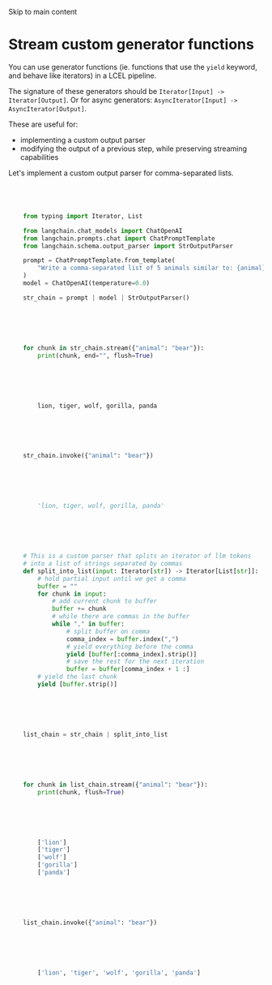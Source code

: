 

Skip to main content

# Stream custom generator functions

You can use generator functions (ie. functions that use the `yield` keyword, and behave like iterators) in a LCEL pipeline.

The signature of these generators should be `Iterator[Input] -> Iterator[Output]`. Or for async generators: `AsyncIterator[Input] -> AsyncIterator[Output]`.

These are useful for:

  * implementing a custom output parser
  * modifying the output of a previous step, while preserving streaming capabilities

Let's implement a custom output parser for comma-separated lists.

```python




    from typing import Iterator, List

    from langchain.chat_models import ChatOpenAI
    from langchain.prompts.chat import ChatPromptTemplate
    from langchain.schema.output_parser import StrOutputParser

    prompt = ChatPromptTemplate.from_template(
        "Write a comma-separated list of 5 animals similar to: {animal}"
    )
    model = ChatOpenAI(temperature=0.0)

    str_chain = prompt | model | StrOutputParser()



```


```python




    for chunk in str_chain.stream({"animal": "bear"}):
        print(chunk, end="", flush=True)



```


```python




        lion, tiger, wolf, gorilla, panda



```


```python




    str_chain.invoke({"animal": "bear"})



```


```python




        'lion, tiger, wolf, gorilla, panda'



```


```python




    # This is a custom parser that splits an iterator of llm tokens
    # into a list of strings separated by commas
    def split_into_list(input: Iterator[str]) -> Iterator[List[str]]:
        # hold partial input until we get a comma
        buffer = ""
        for chunk in input:
            # add current chunk to buffer
            buffer += chunk
            # while there are commas in the buffer
            while "," in buffer:
                # split buffer on comma
                comma_index = buffer.index(",")
                # yield everything before the comma
                yield [buffer[:comma_index].strip()]
                # save the rest for the next iteration
                buffer = buffer[comma_index + 1 :]
        # yield the last chunk
        yield [buffer.strip()]



```


```python




    list_chain = str_chain | split_into_list



```


```python




    for chunk in list_chain.stream({"animal": "bear"}):
        print(chunk, flush=True)



```


```python




        ['lion']
        ['tiger']
        ['wolf']
        ['gorilla']
        ['panda']



```


```python




    list_chain.invoke({"animal": "bear"})



```


```python




        ['lion', 'tiger', 'wolf', 'gorilla', 'panda']



```
